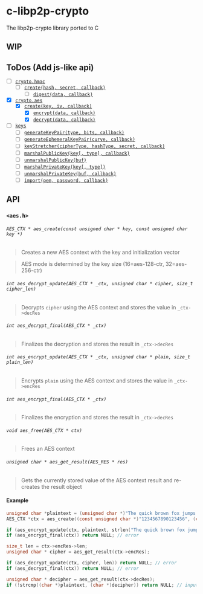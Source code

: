 # c-libp2p-crypto

The libp2p-crypto library ported to C

## WIP

## ToDos (Add js-like api)
  -  [ ] [`crypto.hmac`](#hmac)
     -  [ ] [`create(hash, secret, callback)`](#createhash-secret-callback)
       -  [ ] [`digest(data, callback)`](#digestdata-callback)
  -  [x] [`crypto.aes`](#aes)
     -  [x] [`create(key, iv, callback)`](#createkey-iv-callback)
        -  [x] [`encrypt(data, callback)`](#encryptdata-callback)
        -  [x] [`decrypt(data, callback)`](#decryptdata-callback)
  -  [ ] [`keys`](#keys)
     -  [ ] [`generateKeyPair(type, bits, callback)`](#generatekeypairtype-bits-callback)
     -  [ ] [`generateEphemeralKeyPair(curve, callback)`](#generateephemeralkeypaircurve-callback)
     -  [ ] [`keyStretcher(cipherType, hashType, secret, callback)`](#keystretcherciphertype-hashtype-secret-callback)
     -  [ ] [`marshalPublicKey(key[, type], callback)`](#marshalpublickeykey-type-callback)
     -  [ ] [`unmarshalPublicKey(buf)`](#unmarshalpublickeybuf)
     -  [ ] [`marshalPrivateKey(key[, type])`](#marshalprivatekeykey-type)
     -  [ ] [`unmarshalPrivateKey(buf, callback)`](#unmarshalprivatekeybuf-callback)
     -  [ ] [`import(pem, password, callback)`](#importpem-password-callback)

## API

###  `<aes.h>`

######  `AES_CTX * aes_create(const unsigned char * key, const unsigned char key *)`

> Creates a new AES context with the key and initialization vector

> AES mode is determined by the key size (16=aes-128-ctr, 32=aes-256-ctr)

######  `int aes_decrypt_update(AES_CTX * _ctx, unsigned char * cipher, size_t cipher_len)`

> Decrypts `cipher` using the AES context and stores the value in `_ctx->decRes`

######  `int aes_decrypt_final(AES_CTX * _ctx)`

> Finalizes the decryption and stores the result in `_ctx->decRes`

######  `int aes_encrypt_update(AES_CTX * _ctx, unsigned char * plain, size_t plain_len)`

> Encrypts `plain` using the AES context and stores the value in `_ctx->encRes`

######  `int aes_encrypt_final(AES_CTX * _ctx)`

> Finalizes the encryption and stores the result in `_ctx->decRes`

###### `void aes_free(AES_CTX * ctx)`

> Frees an AES context

###### `unsigned char * aes_get_result(AES_RES * res)`

> Gets the currently stored value of the AES context result and re-creates the result object

#### Example

```c
unsigned char *plaintext = (unsigned char *)"The quick brown fox jumps over the lazy dog";
AES_CTX *ctx = aes_create((const unsigned char *)"1234567890123456", (const unsigned char *)"1234567890123456");

if (aes_encrypt_update(ctx, plaintext, strlen("The quick brown fox jumps over the lazy dog"))) return NULL; // error
if (aes_encrypt_final(ctx)) return NULL; // error

size_t len = ctx->encRes->len;
unsigned char * cipher = aes_get_result(ctx->encRes);

if (aes_decrypt_update(ctx, cipher, len)) return NULL; // error
if (aes_decrypt_final(ctx)) return NULL; // error

unsigned char * decipher = aes_get_result(ctx->decRes);
if (!strcmp((char *)plaintext, (char *)decipher)) return NULL; // input does not match output
```

